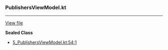 ### PublishersViewModel.kt
---
[View file](../files/5_PublishersViewModel.kt)

**Sealed Class**

 - [5_PublishersViewModel.kt:54:1](../files/5_PublishersViewModel.kt#L54)

